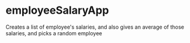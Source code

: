 # employeeSalaryApp
Creates a list of employee's salaries, and also gives an average of those salaries, and picks a random employee
